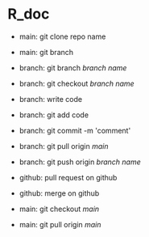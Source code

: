 # R_doc

- main: git clone repo name
- main: git branch

- branch: git branch _branch name_
- branch: git checkout _branch name_

- branch: write code

- branch: git add code
- branch: git commit -m 'comment'
- branch: git pull origin _main_
- branch: git push origin _branch name_

- github: pull request on github
- github: merge on github

- main: git checkout _main_
- main: git pull origin _main_





